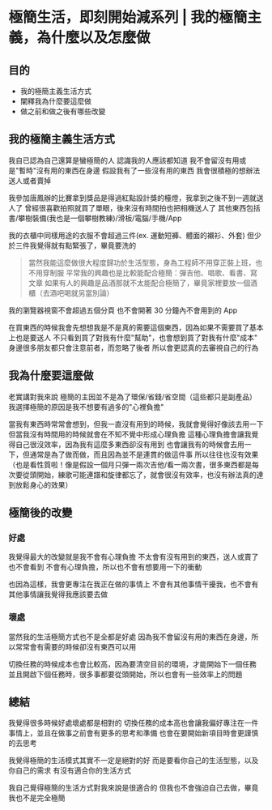 # 極簡生活，即刻開始減系列 | 我的極簡主義，為什麼以及怎麼做 

## 目的
- 我的極簡主義生活方式
- 闡釋我為什麼要這麼做
- 做之前和做之後有哪些改變

## 我的極簡主義生活方式

我自已認為自己還算是蠻極簡的人
認識我的人應該都知道
我不會留沒有用或是"暫時"沒有用的東西在身邊
假設我有了一些沒有用的東西
我會很積極的想辦法送人或者賣掉

我參加唐鳳辦的比賽拿到獎品是得過紅點設計獎的檯燈，我拿到之後不到一週就送人了
曾經很喜歡拍照就買了單眼，後來沒有時間拍也把相機送人了
其他東西包括書/攀樹裝備(我也是一個攀樹教練)/滑板/電腦/手機/App

我的衣櫃中同樣用途的衣服不會超過三件(ex. 運動短褲、體面的襯衫、外套)
但少於三件我覺得就有點緊張了，畢竟要洗的

> 當然我能這麼做很大程度歸功於生活型態，身為工程師不用穿正裝上班，也不用穿制服
> 平常我的興趣也是比較能配合極簡：彈吉他、唱歌、看書、寫文章
> 如果有人的興趣是品酒那就不太能配合極簡了，畢竟家裡要放一個酒櫃（去酒吧喝就另當別論）

我的瀏覽器視窗不會超過五個分頁
也不會開著 30 分鐘內不會用到的 App

在買東西的時候我會先想想我是不是真的需要這個東西，因為如果不需要買了基本上也是要送人
不只看到買了對我有什麼"幫助"，也會想到買了對我有什麼"成本"
身邊很多朋友都只會注意前者，而忽略了後者
所以會更認真的去審視自己的行為

## 我為什麼要這麼做

老實講對我來說
極簡的主因並不是為了環保/省錢/省空間（這些都只是副產品）
我選擇極簡的原因是我不想要有過多的"心裡負擔"

當我有東西時常常會想到，但我一直沒有用到的時候，我就會覺得好像該去用一下
但當我沒有時間用的時候就會在不知不覺中形成心理負擔
這種心理負擔會讓我覺得自己很沒效率，因為我有這麼多東西卻沒有用到
也會讓我有的時候會去用一下，但通常是為了做而做，而且因為並不是連貫的做這件事
所以往往也沒有效果
（也是看性質啦！像是假設一個月只彈一兩次吉他/看一兩次書，很多東西都是每次要從頭開始，練歌可能連譜和旋律都忘了，就會很沒有效率，也沒有辦法真的達到放鬆身心的效果）

## 極簡後的改變

### 好處
我覺得最大的改變就是我不會有心理負擔
不太會有沒有用到的東西，送人或賣了也不會看到
不會有心理負擔，所以也不會有想要用一下的衝動

也因為這樣，我會更專注在我正在做的事情上
不會有其他事情干擾我，也不會有其他事情讓我覺得我應該要去做

### 壞處
當然我的生活極簡方式也不是全都是好處
因為我不會留沒有用的東西在身邊，所以常常會有需要的時候卻沒有東西可以用

切換任務的時候成本也會比較高，因為要清空目前的環境，才能開始下一個任務
並且開啟下個任務時，很多事都要從頭開始，所以也會有一些效率上的問題

## 總結
我覺得很多時候好處壞處都是相對的
切換任務的成本高也會讓我偏好專注在一件事情上，並且在做事之前會有更多的思考和準備
也會在要開始新項目時會更謹慎的去思考

我覺得極簡的生活模式其實不一定是絕對的好
而是要看你自己的生活型態，以及你自己的需求
有沒有適合你的生活方式

我自己覺得極簡的生活方式對我來說是很適合的
但我也不會強迫自己去做，畢竟我也不是完全極簡


